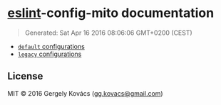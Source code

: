 # [eslint](http://eslint.org)-config-mito documentation
> Generated: Sat Apr 16 2016 08:06:06 GMT+0200 (CEST)

* [`default` configurations](default.md)
* [`legacy` configurations](legacy.md)

## License
MIT © 2016 Gergely Kovács (gg.kovacs@gmail.com)
